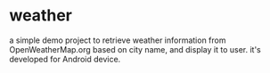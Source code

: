 # weather
a simple demo project to retrieve weather information from OpenWeatherMap.org based on city name, and display it to user.
it's developed for Android device.
